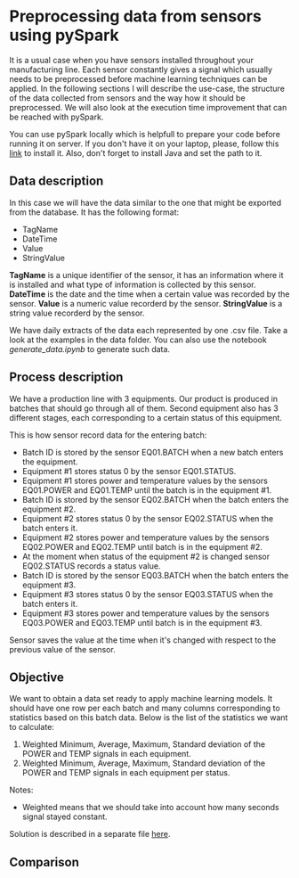 # Preprocessing data from sensors using pySpark

It is a usual case when you have sensors installed throughout your manufacturing line. Each sensor constantly gives a signal which usually needs to be preprocessed before machine learning techniques can be applied. In the following sections I will describe the use-case, the structure of the data collected from sensors and the way how it should be preprocessed. We will also look at the execution time improvement that can be reached with pySpark.


You can use pySpark locally which is helpfull to prepare your code before running it on server. If you don't have it on your laptop, please, follow this [link](https://blog.sicara.com/get-started-pyspark-jupyter-guide-tutorial-ae2fe84f594f) to install it. Also, don't forget to install Java and set the path to it.

## Data description

In this case we will have the data similar to the one that might be exported from the database. It has the following format:

- TagName
- DateTime 
- Value
- StringValue

**TagName** is a unique identifier of the sensor, it has an information where it is installed and what type of information is collected by this sensor. **DateTime** is the date and the time when a certain value was recorded by the sensor. **Value** is a numeric value recorderd by the sensor. **StringValue** is a string value recorderd by the sensor.

We have daily extracts of the data each represented by one .csv file. Take a look at the examples in the data folder. You can also use the notebook _generate_data.ipynb_ to generate such data.

## Process description

We have a production line with 3 equipments. Our product is produced in batches that should go through all of them. Second equipment also has 3 different stages, each corresponding to a certain status of this equipment. 

This is how sensor record data for the entering batch:

- Batch ID is stored by the sensor EQ01.BATCH when a new batch enters the equipment.
- Equipment #1 stores status 0 by the sensor EQ01.STATUS.
- Equipment #1 stores power and temperature values by the sensors EQ01.POWER and EQ01.TEMP until the batch is in the equipment #1.
- Batch ID is stored by the sensor EQ02.BATCH when the batch enters the equipment #2.
- Equipment #2 stores status 0 by the sensor EQ02.STATUS when the batch enters it.
- Equipment #2 stores power and temperature values by the sensors EQ02.POWER and EQ02.TEMP until batch is in the equipment #2.
- At the moment when status of the equipment #2 is changed sensor EQ02.STATUS records a status value.
- Batch ID is stored by the sensor EQ03.BATCH when the batch enters the equipment #3.
- Equipment #3 stores status 0 by the sensor EQ03.STATUS when the batch enters it.
- Equipment #3 stores power and temperature values by the sensors EQ03.POWER and EQ03.TEMP until batch is in the equipment #3.

Sensor saves the value at the time when it's changed with respect to the previous value of the sensor.

## Objective

We want to obtain a data set ready to apply machine learning models. It should have one row per each batch and many columns corresponding to statistics based on this batch data. Below is the list of the statistics we want to calculate:

1. Weighted Minimum, Average, Maximum, Standard deviation of the POWER and TEMP signals in each equipment.
2. Weighted Minimum, Average, Maximum, Standard deviation of the POWER and TEMP signals in each equipment per status.

Notes:
- Weighted means that we should take into account how many seconds signal stayed constant.


Solution is described in a separate file [here]().

## Comparison



